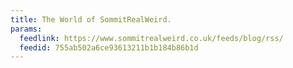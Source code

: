 ```yaml
---
title: The World of SommitRealWeird.
params:
  feedlink: https://www.sommitrealweird.co.uk/feeds/blog/rss/
  feedid: 755ab502a6ce93613211b1b184b86b1d
---
```

